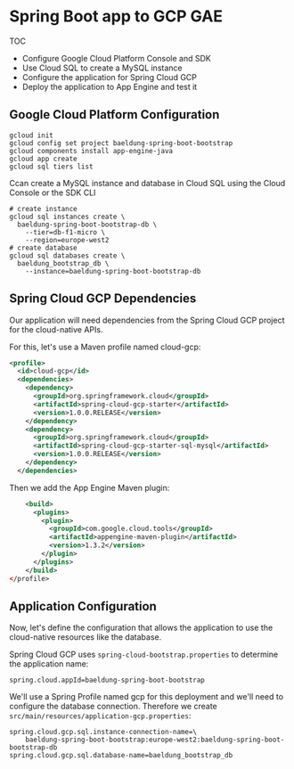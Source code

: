 # Spring Boot app to GCP GAE

TOC

- Configure Google Cloud Platform Console and SDK
- Use Cloud SQL to create a MySQL instance
- Configure the application for Spring Cloud GCP
- Deploy the application to App Engine and test it

## Google Cloud Platform Configuration

```dos
gcloud init
gcloud config set project baeldung-spring-boot-bootstrap
gcloud components install app-engine-java
gcloud app create
gcloud sql tiers list
```

Ccan create a MySQL instance and database in Cloud SQL using the Cloud Console or the SDK CLI

```dos
# create instance
gcloud sql instances create \
  baeldung-spring-boot-bootstrap-db \
    --tier=db-f1-micro \
    --region=europe-west2
# create database
gcloud sql databases create \
  baeldung_bootstrap_db \
    --instance=baeldung-spring-boot-bootstrap-db
```

## Spring Cloud GCP Dependencies

Our application will need dependencies from the Spring Cloud GCP project for the cloud-native APIs.

For this, let's use a Maven profile named cloud-gcp:

```xml
<profile>
  <id>cloud-gcp</id>
  <dependencies>
    <dependency>
      <groupId>org.springframework.cloud</groupId>
      <artifactId>spring-cloud-gcp-starter</artifactId>
      <version>1.0.0.RELEASE</version>
    </dependency>
    <dependency>
      <groupId>org.springframework.cloud</groupId>
      <artifactId>spring-cloud-gcp-starter-sql-mysql</artifactId>
      <version>1.0.0.RELEASE</version>
    </dependency>
  </dependencies>
```

Then we add the App Engine Maven plugin:

```xml
    <build>
      <plugins>
        <plugin>
          <groupId>com.google.cloud.tools</groupId>
          <artifactId>appengine-maven-plugin</artifactId>
          <version>1.3.2</version>
        </plugin>
      </plugins>
    </build>
</profile>
```

## Application Configuration

Now, let's define the configuration that allows the application to use the cloud-native resources like the database.

Spring Cloud GCP uses `spring-cloud-bootstrap.properties` to determine the application name:

`spring.cloud.appId=baeldung-spring-boot-bootstrap`

We'll use a Spring Profile named gcp for this deployment and we'll need to configure the database connection. Therefore we create `src/main/resources/application-gcp.properties`:

```dos
spring.cloud.gcp.sql.instance-connection-name=\
    baeldung-spring-boot-bootstrap:europe-west2:baeldung-spring-boot-bootstrap-db
spring.cloud.gcp.sql.database-name=baeldung_bootstrap_db
```
